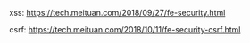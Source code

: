 xss: https://tech.meituan.com/2018/09/27/fe-security.html

csrf: https://tech.meituan.com/2018/10/11/fe-security-csrf.html